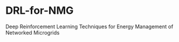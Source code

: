 # DRL-for-NMG
Deep Reinforcement Learning Techniques for Energy Management of Networked Microgrids 
